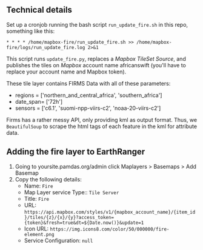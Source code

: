 ## Technical details

Set up a cronjob running the bash script `run_update_fire.sh` in this repo, something like this:

```
* * * * /home/mapbox-fire/run_update_fire.sh >> /home/mapbox-fire/logs/run_update_fire.log 2>&1
```

This script runs `update_fire.py`, replaces a *Mapbox TileSet Source*, and publishes the tiles on *Mapbox* account name africanswift (you'll have to replace your account name and Mapbox token).

These tile layer contains FIRMS Data with all of these parameters:
- regions = ['northern_and_central_africa', 'southern_africa']
- date_span= ['72h']
- sensors = ['c6.1', 'suomi-npp-viirs-c2', 'noaa-20-viirs-c2']

Firms has a rather messy API, only providing kml as output format. Thus, we `BeautifulSoup` to scrape the html tags of each feature in the kml for attribute data.

## Adding the fire layer to EarthRanger
1. Going to yoursite.pamdas.org/admin click Maplayers >  Basemaps > Add Basemap
2. Copy the following details:
	- Name: `Fire`
    - Map Layer service Type:: `Tile Server`
    - Title: `Fire`
    - URL: `https://api.mapbox.com/styles/v1/{mapbox_account_name}/{item_id}/tiles/{z}/{x}/{y}?access_token={token}&fresh=true&dt=${Date.now()}&update=1`
    - Icon URL: `https://img.icons8.com/color/50/000000/fire-element.png`
    - Service Configuration: `null`

